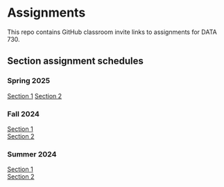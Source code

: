 # Assignments

This repo contains GitHub classroom invite links to assignments for DATA 730.

## Section assignment schedules

### Spring 2025
[Section 1](https://github.com/UNC-DATA-730/assignments/blob/main/schedules/2025-spring-section-1.md)
[Section 2](https://github.com/UNC-DATA-730/assignments/blob/main/schedules/2025-spring-section-2.md)

### Fall 2024
[Section 1](https://github.com/UNC-DATA-730/assignments/blob/main/schedules/2024-fall-section-1.md)  
[Section 2](https://github.com/UNC-DATA-730/assignments/blob/main/schedules/2024-fall-section-2.md)

### Summer 2024

[Section 1](https://github.com/UNC-DATA-730/assignments/blob/main/schedules/2024-summer-section-1.md)  
[Section 2](https://github.com/UNC-DATA-730/assignments/blob/main/schedules/2024-summer-section-2.md)

<!--
## List of assignments

| **Assignment** | **GitHub Classroom Invite** | **Due date** |
|:--- |:--- |:--- |
| Unit 1: Intro to Juptyer Lab and onboarding | [Link to invite](https://classroom.github.com/a/xDBr89fK) | 2024-01-17 |
| Unit 2: Data viz and wrangling | [Link to invite](https://classroom.github.com/a/JNbcjhN9) | 2024-01-26 |
| Unit 3: Simple linear models | [Link to invite](https://classroom.github.com/a/9Fup6vFQ) | 2024-02-02 |
| Unit 4: Multiple regression | [Link to invite](https://classroom.github.com/a/Lr7NTymT) | 2024-02-09 |
| Unit 5: Logistic regression | [Link to invite](https://classroom.github.com/a/FmQxEDs2) | 2024-02-16 |
| Unit 6: Scikit-Learn API | [Link to invite](https://classroom.github.com/a/pHAAOLn6) | 2024-02-23 |
| Unit 7: Virtual sampling | [Link to invite](https://classroom.github.com/a/DYYznAUq) | 2024-03-01 |
| Unit 8: Bootstrap sampling and confidence intervals | [Link to invite](https://classroom.github.com/a/-VloTFZ-) | 2024-03-08 |
| Unit 9: Hypothesis testing | [Link to invite](https://classroom.github.com/a/NVbZkiE9) | 2024-03-15 |
| Unit 10: Inference for regression | [Link to invite](https://classroom.github.com/a/1jVL4rVh) | 2024-03-22 | 
| Unit 11: Decision trees | [Link to invite](https://classroom.github.com/a/8XZKZeTg) | 2024-04-05 |
| Unit 12: Non-linear models | [Link to invite](https://classroom.github.com/a/TJqw-LIG) | 2023-04-12 |
| Unit 13: Evaluating model performance| [Link to invite](https://classroom.github.com/a/eFRppY0L) | 2023-04-17 |
-->

